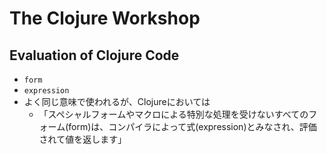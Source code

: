 # The Clojure Workshop

## Evaluation of Clojure Code

- `form`
- `expression`
- よく同じ意味で使われるが、Clojureにおいては
  - 「スペシャルフォームやマクロによる特別な処理を受けないすべてのフォーム(form)は、コンパイラによって式(expression)とみなされ、評価されて値を返します」
